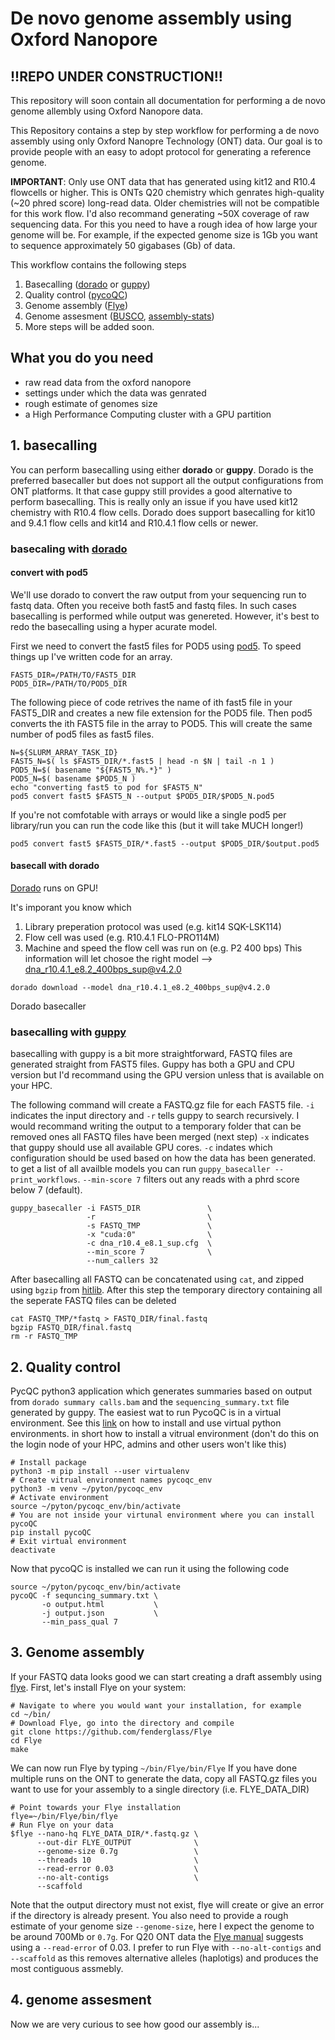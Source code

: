 # De novo genome assembly using Oxford Nanopore 
## !!REPO UNDER CONSTRUCTION!!
This repository will soon contain all documentation for performing a de novo genome allembly using Oxford Nanopore data.

This Repository contains a step by step workflow for performing a de novo assembly using only Oxford Nanopre Technology (ONT) data.
Our goal is to provide people with an easy to adopt protocol for generating a reference genome.


**IMPORTANT**: Only use ONT data that has generated using kit12 and R10.4 flowcells or higher. This is ONTs Q20 chemistry which genrates high-quality (~20 phred score) long-read data. Older chemistries will not be compatible for this work flow. I'd also recommand generating ~50X coverage of raw sequencing data. For this you need to have a rough idea of how large your genome will be. For example, if the expected genome size is 1Gb you want to sequence approximately 50 gigabases (Gb) of data.

This workflow contains the following steps
1. Basecalling ([dorado](https://github.com/nanoporetech/dorado) or [guppy](https://timkahlke.github.io/LongRead_tutorials/BS_G.html))
2. Quality control ([pycoQC](https://github.com/a-slide/pycoQC))
3. Genome assembly ([Flye](https://github.com/fenderglass/Flye))
4. Genome assesment ([BUSCO](https://github.com/WenchaoLin/BUSCO-Mod), [assembly-stats](https://assembly-stats.readme.io/docs))
5. More steps will be added soon. 

## What you do you need
* raw read data from the oxford nanopore
* settings under which the data was genrated
* rough estimate of genomes size 
* a High Performance Computing cluster with a GPU partition

## 1. basecalling
You can perform basecalling using either **dorado** or **guppy**. Dorado is the preferred basecaller but does not support all the output configurations from ONT platforms. It that case guppy still provides a good alternative to perform basecalling. This is really only an issue if you have used kit12 chemistry with R10.4 flow cells. Dorado does support basecalling for kit10 and 9.4.1 flow cells and kit14 and R10.4.1 flow cells or newer.



### basecaling with [dorado](https://github.com/nanoporetech/dorado)
#### convert with pod5
We'll use dorado to convert the raw output from your sequencing run to fastq data. Often you receive both fast5 and fastq files. In such cases basecalling is performed while output was genereted. However, it's best to redo the basecalling using a hyper acurate model.

First we need to convert the fast5 files for POD5 using [pod5](https://pod5-file-format.readthedocs.io/en/latest/).
To speed things up I've written code for an array.

```
FAST5_DIR=/PATH/TO/FAST5_DIR
POD5_DIR=/PATH/TO/POD5_DIR
```
The following piece of code retrives the name of ith fast5 file in your FAST5_DIR and creates a new file extension for the POD5 file. Then pod5 converts the ith FAST5 file in the array to POD5. This will create the same number of pod5 files as fast5 files.
```
N=${SLURM_ARRAY_TASK_ID}
FAST5_N=$( ls $FAST5_DIR/*.fast5 | head -n $N | tail -n 1 )
POD5_N=$( basename "${FAST5_N%.*}" )
POD5_N=$( basename $POD5_N ) 
echo "converting fast5 to pod for $FAST5_N"
pod5 convert fast5 $FAST5_N --output $POD5_DIR/$POD5_N.pod5
```
If you're not comfotable with arrays or would like a single pod5 per library/run you can run the code like this (but it will take MUCH longer!)
```
pod5 convert fast5 $FAST5_DIR/*.fast5 --output $POD5_DIR/$output.pod5
```
#### basecall with dorado
[Dorado](https://github.com/nanoporetech/dorado) runs on GPU!

It's imporant you know which 
1. Library preperation protocol was used (e.g. kit14 SQK-LSK114)
2. Flow cell was used (e.g. R10.4.1 FLO-PRO114M)
3. Machine and speed the flow cell was run on (e.g. P2 400 bps)
This information will let chosoe the right model --> dna_r10.4.1_e8.2_400bps_sup@v4.2.0
```
dorado download --model dna_r10.4.1_e8.2_400bps_sup@v4.2.0
```

Dorado basecaller 



### basecalling with [guppy](https://timkahlke.github.io/LongRead_tutorials/BS_G.html)
basecalling with guppy is a bit more straightforward, FASTQ files are generated straight from FAST5 files.
Guppy has both a GPU and CPU version but I'd recommand using the GPU version unless that is available on your HPC.

The following command will create a FASTQ.gz file for each FAST5 file. `-i` indicates the input directory and `-r` tells guppy to search recursively. I would recommand writing the output to a temporary folder that can be removed ones all FASTQ files have been merged (next step) `-x` indicates that guppy should use all available GPU cores. `-c` indates which configuration should be used based on how the data has been generated. to get a list of all availble models you can run `guppy_basecaller --print_workflows`. `--min-score 7` filters out any reads with a phrd score below 7 (default).
```
guppy_basecaller -i FAST5_DIR               \
                 -r                         \
                 -s FASTQ_TMP               \
                 -x "cuda:0"                \
                 -c dna_r10.4_e8.1_sup.cfg  \
                 --min_score 7              \
                 --num_callers 32
```
After basecalling all FASTQ can be concatenated using `cat`, and zipped using `bgzip` from [hitlib](https://github.com/samtools/htslib). After this step the temporary directory containing all the seperate FASTQ files can be deleted
```
cat FASTQ_TMP/*fastq > FASTQ_DIR/final.fastq
bgzip FASTQ_DIR/final.fastq
rm -r FASTQ_TMP
```

## 2. Quality control

PycQC python3 application which generates summaries based on output from `dorado summary calls.bam` and the `sequencing_summary.txt` file generated by guppy.
The easiest wat to run PycoQC is in a virtual environment. See this [link](https://packaging.python.org/en/latest/guides/installing-using-pip-and-virtual-environments/) on how to install and use virtual python environments.
in short how to install a vitrual environment (don't do this on the login node of your HPC, admins and other users won't like this)
```
# Install package
python3 -m pip install --user virtualenv 
# Create vitrual environment names pycoqc_env
python3 -m venv ~/pyton/pycoqc_env
# Activate environment
source ~/pyton/pycoqc_env/bin/activate
# You are not inside your virtunal environment where you can install pycoQC
pip install pycoQC
# Exit virtual environment
deactivate 
```
Now that pycoQC is installed we can run it using the following code
```
source ~/pyton/pycoqc_env/bin/activate
pycoQC -f sequncing_summary.txt \
       -o output.html           \
       -j output.json           \
       --min_pass_qual 7
```

## 3. Genome assembly
If your FASTQ data looks good we can start creating a draft assembly using [flye](https://github.com/fenderglass/Flye). 
First, let's install Flye on your system:
```
# Navigate to where you would want your installation, for example
cd ~/bin/
# Download Flye, go into the directory and compile 
git clone https://github.com/fenderglass/Flye
cd Flye
make
```
We can now run Flye by typing `~/bin/Flye/bin/Flye`
If you have done multiple runs on the ONT to generate the data, copy all FASTQ.gz files you want to use for your assembly to a single directory (i.e. FLYE_DATA_DIR)
```
# Point towards your Flye installation
flye=~/bin/Flye/bin/flye
# Run Flye on your data
$flye --nano-hq FLYE_DATA_DIR/*.fastq.gz \
      --out-dir FLYE_OUTPUT              \
      --genome-size 0.7g                 \
      --threads 10                       \
      --read-error 0.03                  \
      --no-alt-contigs                   \
      --scaffold
```
Note that the output directory must not exist, flye will create or give an error if the directory is already present. You also need to provide a rough estimate of your genome size `--genome-size`, here I expect the genome to be around 700Mb or `0.7g`. For Q20 ONT data the [Flye manual](https://github.com/fenderglass/Flye/blob/flye/docs/USAGE.md) suggests using a `--read-error` of 0.03. I prefer to run Flye with `--no-alt-contigs` and `--scaffold` as this removes alternative alleles (haplotigs) and produces the most contiguous assmebly.

## 4. genome assesment 
Now we are very curious to see how good our assembly is...
